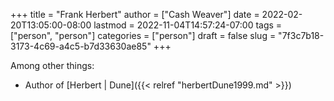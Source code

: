 +++
title = "Frank Herbert"
author = ["Cash Weaver"]
date = 2022-02-20T13:05:00-08:00
lastmod = 2022-11-04T14:57:24-07:00
tags = ["person", "person"]
categories = ["person"]
draft = false
slug = "7f3c7b18-3173-4c69-a4c5-b7d33630ae85"
+++

Among other things:

-   Author of [Herbert | Dune]({{< relref "herbertDune1999.md" >}})
